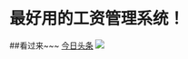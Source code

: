 # 最好用的工资管理系统！
##看过来~~~
[今日头条](http://www.toutiao.com/)
![](http://upload-images.jianshu.io/upload_images/259-0ad0d0bfc1c608b6.jpg?imageMogr2/auto-orient/strip%7CimageView2/2/w/1240)
